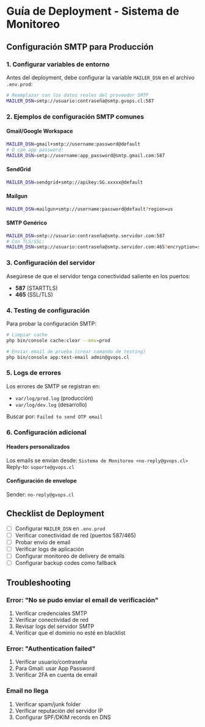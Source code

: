 # Guía de Deployment - Sistema de Monitoreo

## Configuración SMTP para Producción

### 1. Configurar variables de entorno

Antes del deployment, debe configurar la variable `MAILER_DSN` en el archivo `.env.prod`:

```bash
# Reemplazar con los datos reales del proveedor SMTP
MAILER_DSN=smtp://usuario:contraseña@smtp.gvops.cl:587
```

### 2. Ejemplos de configuración SMTP comunes

#### Gmail/Google Workspace
```bash
MAILER_DSN=gmail+smtp://username:password@default
# O con app password:
MAILER_DSN=smtp://username:app_password@smtp.gmail.com:587
```

#### SendGrid
```bash
MAILER_DSN=sendgrid+smtp://apikey:SG.xxxxx@default
```

#### Mailgun
```bash
MAILER_DSN=mailgun+smtp://username:password@default?region=us
```

#### SMTP Genérico
```bash
MAILER_DSN=smtp://usuario:contraseña@smtp.servidor.com:587
# Con TLS/SSL:
MAILER_DSN=smtp://usuario:contraseña@smtp.servidor.com:465?encryption=ssl
```

### 3. Configuración del servidor

Asegúrese de que el servidor tenga conectividad saliente en los puertos:
- **587** (STARTTLS)
- **465** (SSL/TLS)

### 4. Testing de configuración

Para probar la configuración SMTP:

```bash
# Limpiar cache
php bin/console cache:clear --env=prod

# Enviar email de prueba (crear comando de testing)
php bin/console app:test-email admin@gvops.cl
```

### 5. Logs de errores

Los errores de SMTP se registran en:
- `var/log/prod.log` (producción)
- `var/log/dev.log` (desarrollo)

Buscar por: `Failed to send OTP email`

### 6. Configuración adicional

#### Headers personalizados
Los emails se envían desde: `Sistema de Monitoreo <no-reply@gvops.cl>`
Reply-to: `soporte@gvops.cl`

#### Configuración de envelope
Sender: `no-reply@gvops.cl`

## Checklist de Deployment

- [ ] Configurar `MAILER_DSN` en `.env.prod`
- [ ] Verificar conectividad de red (puertos 587/465)
- [ ] Probar envío de email
- [ ] Verificar logs de aplicación
- [ ] Configurar monitoreo de delivery de emails
- [ ] Configurar backup codes como fallback

## Troubleshooting

### Error: "No se pudo enviar el email de verificación"
1. Verificar credenciales SMTP
2. Verificar conectividad de red
3. Revisar logs del servidor SMTP
4. Verificar que el dominio no esté en blacklist

### Error: "Authentication failed"
1. Verificar usuario/contraseña
2. Para Gmail: usar App Password
3. Verificar 2FA en cuenta de email

### Email no llega
1. Verificar spam/junk folder
2. Verificar reputación del servidor IP
3. Configurar SPF/DKIM records en DNS